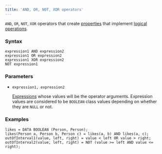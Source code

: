 ```yaml
---
title: 'AND, OR, NOT, XOR operators'
---
```


`AND`, `OR`, `NOT`, `XOR` operators that create [properties](Properties.md) that implement [logical operations](Logical_operators_AND_OR_NOT_XOR_.md).

### Syntax

    expression1 AND expression2
    expression1 OR expression2
    expression1 XOR expression2
    NOT expression1

### Parameters

- `expression1, expression2`

    [Expressions](Expression.md) whose values will be the operator arguments. Expression values are considered to be `BOOLEAN` class values depending on whether they are `NULL` or not.

### Examples

```lsf
likes = DATA BOOLEAN (Person, Person);
likes(Person a, Person b, Person c) = likes(a, b) AND likes(a, c);
outOfInterval1(value, left, right) = value < left OR value > right;
outOfInterval2(value, left, right) = NOT (value >= left AND value <= right);
```
